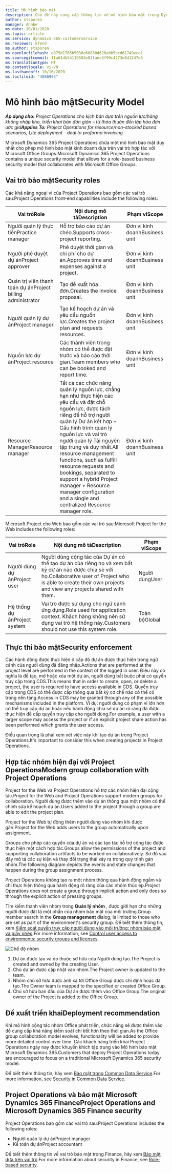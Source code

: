 ```yaml
---
title: Mô hình bảo mật
description: Chủ đề này cung cấp thông tin về mô hình bảo mật trong Dynamics 365 Project Operations.
author: stsporen
manager: Annbe
ms.date: 10/01/2020
ms.topic: article
ms.service: dynamics-365-customerservice
ms.reviewer: kfend
ms.author: stsporen
ms.openlocfilehash: e875d1765b5038e60830d626abb5bcd61749ece1
ms.sourcegitcommit: 11a61db54119503e82faec5f99c4273e8d1247e5
ms.translationtype: HT
ms.contentlocale: vi-VN
ms.lasthandoff: 10/16/2020
ms.locfileid: "4086993"
---
```

# <a name="security-model"></a><span data-ttu-id="d49b2-103">Mô hình bảo mật</span><span class="sxs-lookup"><span data-stu-id="d49b2-103">Security Model</span></span>

<span data-ttu-id="d49b2-104">_**Áp dụng cho:** Project Operations cho kịch bản dựa trên nguồn lực/hàng không nhập kho, triển khai bản đơn giản – từ thỏa thuận đến lập hóa đơn ước giá_</span><span class="sxs-lookup"><span data-stu-id="d49b2-104">_**Applies To:** Project Operations for resource/non-stocked based scenarios, Lite deployment - deal to proforma invoicing_</span></span>

<span data-ttu-id="d49b2-105">Microsoft Dynamics 365 Project Operations chứa một mô hình bảo mật duy nhất cho phép mô hình bảo mật kinh doanh dựa trên vai trò hợp tác với Microsoft Office Groups.</span><span class="sxs-lookup"><span data-stu-id="d49b2-105">Microsoft Dynamics 365 Project Operations contains a unique security model that allows for a role-based business security model that collaborates with Microsoft Office Groups.</span></span> 


## <a name="security-roles"></a><span data-ttu-id="d49b2-106">Vai trò bảo mật</span><span class="sxs-lookup"><span data-stu-id="d49b2-106">Security roles</span></span>
<span data-ttu-id="d49b2-107">Các khả năng ngoại vi của Project Operations bao gồm các vai trò sau:</span><span class="sxs-lookup"><span data-stu-id="d49b2-107">Project Operations front-end capabilities include the following roles:</span></span>

| <span data-ttu-id="d49b2-108">Vai trò</span><span class="sxs-lookup"><span data-stu-id="d49b2-108">Role</span></span>                          | <span data-ttu-id="d49b2-109">Nội dung mô tả</span><span class="sxs-lookup"><span data-stu-id="d49b2-109">Description</span></span>                                                                                                                                                                 | <span data-ttu-id="d49b2-110">Phạm vi</span><span class="sxs-lookup"><span data-stu-id="d49b2-110">Scope</span></span> |
|-------------------------------|-----------------------------------------------------------------------------------------------------------------------------------------------------------------------------|------|
| <span data-ttu-id="d49b2-111">Người quản lý thực tiễn</span><span class="sxs-lookup"><span data-stu-id="d49b2-111">Practice manager</span></span>              | <span data-ttu-id="d49b2-112">Hỗ trợ báo cáo dự án chéo.</span><span class="sxs-lookup"><span data-stu-id="d49b2-112">Supports cross-project reporting.</span></span>                                                                                                            | <span data-ttu-id="d49b2-113">Đơn vị kinh doanh</span><span class="sxs-lookup"><span data-stu-id="d49b2-113">Business unit</span></span>              |
| <span data-ttu-id="d49b2-114">Người phê duyệt dự án</span><span class="sxs-lookup"><span data-stu-id="d49b2-114">Project approver</span></span>              | <span data-ttu-id="d49b2-115">Phê duyệt thời gian và chi phí cho dự án.</span><span class="sxs-lookup"><span data-stu-id="d49b2-115">Approves time and expenses against a project.</span></span>                                                                                                                              | <span data-ttu-id="d49b2-116">Đơn vị kinh doanh</span><span class="sxs-lookup"><span data-stu-id="d49b2-116">Business unit</span></span> |
| <span data-ttu-id="d49b2-117">Quản trị viên thanh toán dự án</span><span class="sxs-lookup"><span data-stu-id="d49b2-117">Project billing administrator</span></span> | <span data-ttu-id="d49b2-118">Tạo đề xuất hóa đơn.</span><span class="sxs-lookup"><span data-stu-id="d49b2-118">Creates the invoice proposal.</span></span>                                                                                                                                                 | <span data-ttu-id="d49b2-119">Đơn vị kinh doanh</span><span class="sxs-lookup"><span data-stu-id="d49b2-119">Business unit</span></span> |
| <span data-ttu-id="d49b2-120">Người quản lý dự án</span><span class="sxs-lookup"><span data-stu-id="d49b2-120">Project manager</span></span>               | <span data-ttu-id="d49b2-121">Tạo kế hoạch dự án và yêu cầu nguồn lực.</span><span class="sxs-lookup"><span data-stu-id="d49b2-121">Creates the project plan and requests resources.</span></span>                                                                                                                              | <span data-ttu-id="d49b2-122">Đơn vị kinh doanh</span><span class="sxs-lookup"><span data-stu-id="d49b2-122">Business unit</span></span> |
| <span data-ttu-id="d49b2-123">Nguồn lực dự án</span><span class="sxs-lookup"><span data-stu-id="d49b2-123">Project resource</span></span>              | <span data-ttu-id="d49b2-124">Các thành viên trong nhóm có thể được đặt trước và báo cáo thời gian.</span><span class="sxs-lookup"><span data-stu-id="d49b2-124">Team members who can be booked and report time.</span></span>                                                                                                          | <span data-ttu-id="d49b2-125">Đơn vị kinh doanh</span><span class="sxs-lookup"><span data-stu-id="d49b2-125">Business unit</span></span>|
| <span data-ttu-id="d49b2-126">Resource Manager</span><span class="sxs-lookup"><span data-stu-id="d49b2-126">Resource manager</span></span>              | <span data-ttu-id="d49b2-127">Tất cả các chức năng quản lý nguồn lực, chẳng hạn như thực hiện các yêu cầu và đặt chỗ nguồn lực, được tách riêng để hỗ trợ người quản lý Dự án kết hợp + Cấu hình trình quản lý nguồn lực và vai trò người quản lý Tài nguyên tập trung và duy nhất.</span><span class="sxs-lookup"><span data-stu-id="d49b2-127">All resource management functions, such as fulfill resource requests and bookings, separated to support a hybrid Project manager + Resource manager configuration and a single and centralized Resource manager role.</span></span> | <span data-ttu-id="d49b2-128">Đơn vị kinh doanh</span><span class="sxs-lookup"><span data-stu-id="d49b2-128">Business unit</span></span> |


<span data-ttu-id="d49b2-129">Microsoft Project cho Web bao gồm các vai trò sau:</span><span class="sxs-lookup"><span data-stu-id="d49b2-129">Microsoft Project for the Web includes the following roles:</span></span>

| <span data-ttu-id="d49b2-130">Vai trò</span><span class="sxs-lookup"><span data-stu-id="d49b2-130">Role</span></span>           | <span data-ttu-id="d49b2-131">Nội dung mô tả</span><span class="sxs-lookup"><span data-stu-id="d49b2-131">Description</span></span>                                                                                                        | <span data-ttu-id="d49b2-132">Phạm vi</span><span class="sxs-lookup"><span data-stu-id="d49b2-132">Scope</span></span>  |
|----------------|--------------------------------------------------------------------------------------------------------------------|--------|
| <span data-ttu-id="d49b2-133">Người dùng dự án</span><span class="sxs-lookup"><span data-stu-id="d49b2-133">Project user</span></span>   | <span data-ttu-id="d49b2-134">Người dùng cộng tác của Dự án có thể tạo dự án của riêng họ và xem bất kỳ dự án nào được chia sẻ với họ.</span><span class="sxs-lookup"><span data-stu-id="d49b2-134">Collaborative user of Project   who is able to create their own projects and view any projects shared with   them.</span></span> | <span data-ttu-id="d49b2-135">Người dùng</span><span class="sxs-lookup"><span data-stu-id="d49b2-135">User</span></span>   |
| <span data-ttu-id="d49b2-136">Hệ thống dự án</span><span class="sxs-lookup"><span data-stu-id="d49b2-136">Project system</span></span> | <span data-ttu-id="d49b2-137">Vai trò được sử dụng cho ngữ cảnh ứng dụng.</span><span class="sxs-lookup"><span data-stu-id="d49b2-137">Role used for application   context.</span></span> <span data-ttu-id="d49b2-138">Khách hàng không nên sử dụng vai trò hệ thống này.</span><span class="sxs-lookup"><span data-stu-id="d49b2-138">Customers should not use this system role.</span></span>                                    | <span data-ttu-id="d49b2-139">Toàn bộ</span><span class="sxs-lookup"><span data-stu-id="d49b2-139">Global</span></span> |

## <a name="security-enforcement"></a><span data-ttu-id="d49b2-140">Thực thi bảo mật</span><span class="sxs-lookup"><span data-stu-id="d49b2-140">Security enforcement</span></span>
<span data-ttu-id="d49b2-141">Các hành động được thực hiện ở cấp độ dự án được thực hiện trong ngữ cảnh của người dùng đã đăng nhập.</span><span class="sxs-lookup"><span data-stu-id="d49b2-141">Actions that are performed at the project level are performed in the context of the logged in user.</span></span> <span data-ttu-id="d49b2-142">Điều này có nghĩa là để tạo, mở hoặc xóa một dự án, người dùng bắt buộc phải có quyền truy cập trong CDS.</span><span class="sxs-lookup"><span data-stu-id="d49b2-142">This means that in order to create, open, or delete a project, the user is required to have access available in CDS.</span></span> <span data-ttu-id="d49b2-143">Quyền truy cập trong CDS có thể được cấp thông qua bất kỳ cơ chế nào có thể có trong nền tảng.</span><span class="sxs-lookup"><span data-stu-id="d49b2-143">Access in CDS may be granted through any of the possible mechanisms included in the platform.</span></span> <span data-ttu-id="d49b2-144">Ví dụ: người dùng có phạm vi lớn hơn có thể truy cập dự án hoặc nếu hành động chia sẻ dự án rõ ràng đã được thực hiện để cấp quyền truy cập cho người dùng.</span><span class="sxs-lookup"><span data-stu-id="d49b2-144">For example, a user with a larger scope may access the project or if an explicit project share action has been performed which grants the user access.</span></span>

<span data-ttu-id="d49b2-145">Điều quan trọng là phải xem xét việc này khi tạo dự án trong Project Operations.</span><span class="sxs-lookup"><span data-stu-id="d49b2-145">It's important to consider this when creating projects in Project Operations.</span></span>

## <a name="modern-group-collaboration-with-project-operations"></a><span data-ttu-id="d49b2-146">Hợp tác nhóm hiện đại với Project Operations</span><span class="sxs-lookup"><span data-stu-id="d49b2-146">Modern group collaboration with Project Operations</span></span>
<span data-ttu-id="d49b2-147">Project for the Web và Project Operations hỗ trợ các nhóm hiện đại cộng tác.</span><span class="sxs-lookup"><span data-stu-id="d49b2-147">Project for the Web and Project Operations support modern groups for collaboration.</span></span> <span data-ttu-id="d49b2-148">Người dùng được thêm vào dự án thông qua một nhóm có thể chỉnh sửa kế hoạch dự án.</span><span class="sxs-lookup"><span data-stu-id="d49b2-148">Users added to the project through a group are able to edit the project plan.</span></span>

<span data-ttu-id="d49b2-149">Project for the Web tự động thêm người dùng vào nhóm khi được gán.</span><span class="sxs-lookup"><span data-stu-id="d49b2-149">Project for the Web adds users to the group automatically upon assignment.</span></span>

<span data-ttu-id="d49b2-150">Groups cho phép các quyền của dự án và các tạo tác hỗ trợ cộng tác được thực hiện một cách hợp tác.</span><span class="sxs-lookup"><span data-stu-id="d49b2-150">Groups allow the permissions of the project and supporting collaboration artifacts to be worked on collaboratively.</span></span> <span data-ttu-id="d49b2-151">Sơ đồ sau đây mô tả các sự kiện và thay đổi trạng thái xảy ra trong quy trình gán nhóm.</span><span class="sxs-lookup"><span data-stu-id="d49b2-151">The following diagram depicts the events and state changes that happen during the group assignment process.</span></span>

<span data-ttu-id="d49b2-152">Project Operations không tạo ra một nhóm thông qua hành động ngầm và chỉ thực hiện thông qua hành động rõ ràng của các nhóm thúc ép.</span><span class="sxs-lookup"><span data-stu-id="d49b2-152">Project Operations does not create a group through implicit action and only does so through the explicit action of pressing groups.</span></span>

<span data-ttu-id="d49b2-153">Tìm kiếm thành viên nhóm trong **Quản lý nhóm** , được giới hạn cho những người được đặt là một phần của nhóm bảo mật của môi trường.</span><span class="sxs-lookup"><span data-stu-id="d49b2-153">Group member search in the **Group management** dialog, is limited to those who are set as part of the environment's security group.</span></span> <span data-ttu-id="d49b2-154">Để biết thêm thông tin, xem [Kiểm soát quyền truy cập người dùng vào môi trường: nhóm bảo mật và giấy phép](https://docs.microsoft.com/power-platform/admin/control-user-access).</span><span class="sxs-lookup"><span data-stu-id="d49b2-154">For more information, see [Control user access to environments: security groups and licenses](https://docs.microsoft.com/power-platform/admin/control-user-access).</span></span>

![Chế độ nhóm](./media/groupsmode.png)

1. <span data-ttu-id="d49b2-156">Dự án được tạo và do thuộc sở hữu của Người dùng tạo.</span><span class="sxs-lookup"><span data-stu-id="d49b2-156">The Project is created and owned by the creating User.</span></span>
2. <span data-ttu-id="d49b2-157">Chủ dự án được cập nhật vào nhóm.</span><span class="sxs-lookup"><span data-stu-id="d49b2-157">The Project owner is updated to the team.</span></span>
3. <span data-ttu-id="d49b2-158">Nhóm chủ sở hữu được ánh xạ tới Office Group được chỉ định hoặc đã tạo.</span><span class="sxs-lookup"><span data-stu-id="d49b2-158">The Owner team is mapped to the specified or created Office Group.</span></span>
4. <span data-ttu-id="d49b2-159">Chủ sở hữu ban đầu của Dự án được thêm vào Office Group.</span><span class="sxs-lookup"><span data-stu-id="d49b2-159">The original owner of the Project is added to the Office Group.</span></span>

## <a name="deployment-recommendation"></a><span data-ttu-id="d49b2-160">Đề xuất triển khai</span><span class="sxs-lookup"><span data-stu-id="d49b2-160">Deployment recommendation</span></span>
<span data-ttu-id="d49b2-161">Khi mô hình cộng tác nhóm Office phát triển, chức năng sẽ được thêm vào để cung cấp khả năng kiểm soát chi tiết hơn theo thời gian.</span><span class="sxs-lookup"><span data-stu-id="d49b2-161">As the Office group collaboration model evolves, functionality will be added to provide more detailed control over time.</span></span> <span data-ttu-id="d49b2-162">Các khách hàng triển khai Project Operations ngày nay được khuyến khích tập trung vào Mô hình bảo mật Microsoft Dynamics 365.</span><span class="sxs-lookup"><span data-stu-id="d49b2-162">Customers that deploy Project Operations today are encouraged to focus on a traditional Microsoft Dynamics 365 security model.</span></span>

<span data-ttu-id="d49b2-163">Để biết thêm thông tin, hãy xem [Bảo mật trong Common Data Service](https://docs.microsoft.com/power-platform/admin/wp-security).</span><span class="sxs-lookup"><span data-stu-id="d49b2-163">For more information, see [Security in Common Data Service](https://docs.microsoft.com/power-platform/admin/wp-security).</span></span>

## <a name="project-operations-and-microsoft-dynamics-365-finance-security"></a><span data-ttu-id="d49b2-164">Project Operations và bảo mật Microsoft Dynamics 365 Finance</span><span class="sxs-lookup"><span data-stu-id="d49b2-164">Project Operations and Microsoft Dynamics 365 Finance security</span></span>
<span data-ttu-id="d49b2-165">Project Operations bao gồm các vai trò sau:</span><span class="sxs-lookup"><span data-stu-id="d49b2-165">Project Operations includes the following roles:</span></span>

- <span data-ttu-id="d49b2-166">Người quản lý dự án</span><span class="sxs-lookup"><span data-stu-id="d49b2-166">Project manager</span></span>
- <span data-ttu-id="d49b2-167">Kế toán dự án</span><span class="sxs-lookup"><span data-stu-id="d49b2-167">Project accountant</span></span>

<span data-ttu-id="d49b2-168">Để biết thêm thông tin về vai trò bảo mật trong Finance, hãy xem [Bảo mật dựa trên vai trò](https://docs.microsoft.com/dynamics365/fin-ops-core/dev-itpro/sysadmin/role-based-security).</span><span class="sxs-lookup"><span data-stu-id="d49b2-168">For more information about security in Finance, see [Role-based security](https://docs.microsoft.com/dynamics365/fin-ops-core/dev-itpro/sysadmin/role-based-security).</span></span>


